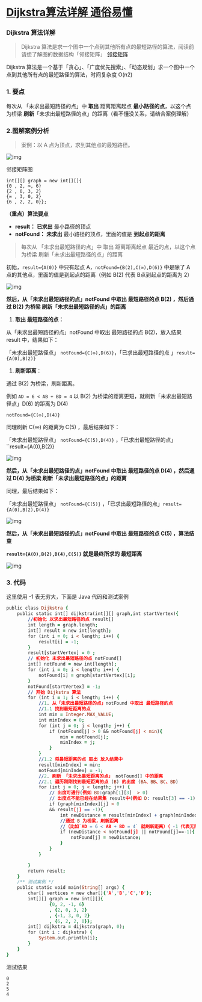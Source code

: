 # [Dijkstra算法详解 通俗易懂](https://zhuanlan.zhihu.com/p/338414118)

### Dijkstra 算法详解

> Dijkstra 算法是求一个图中一个点到其他所有点的最短路径的算法，阅读前请想了解图的数据结构「邻接矩阵」
> [邻接矩阵](https://link.zhihu.com/?target=https%3A//blog.csdn.net/jarvan5/article/details/109847861)

Dijkstra 算法是一个基于「贪心」、「广度优先搜索」、「动态规划」求一个图中一个点到其他所有点的最短路径的算法，时间复杂度 O(n2)

### 1. 要点

每次从 「未求出最短路径的点」中 **取出** 距离距离起点 **最小路径的点**，以这个点为桥梁 **刷新**「未求出最短路径的点」的距离（看不懂没关系，请结合案例理解）

### 2.图解案例分析

> 案例：以 A 点为顶点，求到其他点的最短路径。

![img](https://pic3.zhimg.com/v2-72ddc44daec6a2916724464ec78ba342_b.jpg)

邻接矩阵图

```dust
int[][] graph = new int[][]{
{0 , 2, ∞, 6}
{2 , 0, 3, 2}
{∞ , 3, 0, 2}
{6 , 2, 2, 0}};
```

**（重点）算法要点**

- **result：** **已求出** 最小路径的顶点
- **notFound：** **未求出** 最小路径的顶点，里面的值是 **到起点的距离**

> 每次从 「未求出最短路径的点」中 取出 距离距离起点 最近的点，以这个点为桥梁 刷新「未求出最短路径的点」的距离

初始，`result={A(0)}` 中只有起点 A，`notFound={B(2),C(∞),D(6)}` 中是除了 A 点的其他点，里面的值是到起点的距离（例如 B(2) 代表 B点到起点的距离为 2）

![img](https://pic2.zhimg.com/v2-e8e6bf35bb176af1b1a7d9d57ed949e9_b.jpg)

**然后，从「未求出最短路径的点」notFound 中取出 最短路径的点 B(2) ，然后通过 B(2) 为桥梁 刷新「未求出最短路径的点」的距离**

1. **取出 最短路径的点：**

从「未求出最短路径的点」notFound 中取出 最短路径的点 B(2)，放入结果 result 中，结果如下：

「未求出最短路径点」 `notFound={C(∞),D(6)}`，「已求出最短路径的点 」`result={A(0),B(2)}`

1. **刷新距离**：

通过 B(2) 为桥梁，刷新距离。

例如 `AD = 6 < AB + BD = 4` 以 B(2) 为桥梁的距离更短，就刷新「未求出最短路径点」D(6) 的距离为 D(4)

```
notFound={C(∞),D(4)}
```

同理刷新 C(∞) 的距离为 C(5) ，最后结果如下：

「未求出最短路径点」 `notFound={C(5),D(4)}` ，「已求出最短路径的点」``result={A(0),B(2)}` `

![img](https://pic3.zhimg.com/v2-69b92f2678598a9570a559f92f65a046_b.jpg)

**然后，从「未求出最短路径的点」notFound 中取出 最短路径的点 D(4) ，然后通过 D(4) 为桥梁 刷新「未求出最短路径的点」的距离**

同理，最后结果如下：

「未求出最短路径点」 `notFound={C(5)}` ，「已求出最短路径的点」`result={A(0),B(2),D(4)}`

![img](https://pic1.zhimg.com/v2-a83ad70c54cb580475bf8eaeaf4a7a5c_b.jpg)

**然后，从「未求出最短路径的点」notFound 中取出 最短路径的点 C(5) ，算法结束**

**`result={A(0),B(2),D(4),C(5)}` 就是最终所求的 最短距离**

![img](https://pic2.zhimg.com/v2-564bc4d16069ea3c35ce4a2dfd7a8ded_b.jpg)

### 3. 代码

这里使用 -1 表无穷大，下面是 Java 代码和测试案例

```prolog
public class Dijkstra {
    public static int[] dijkstra(int[][] graph,int startVertex){
        //初始化 以求出最短路径的点 result[]
        int length = graph.length;
        int[] result = new int[length];
        for (int i = 0; i < length; i++) {
            result[i] = -1;
        }
        result[startVertex] = 0 ;
        // 初始化 未求出最短路径的点 notFound[]
        int[] notFound = new int[length];
        for (int i = 0; i < length; i++) {
            notFound[i] = graph[startVertex][i];
        }
        notFound[startVertex] = -1;
        // 开始 Dijkstra 算法
        for (int i = 1; i < length; i++) {
            //1. 从「未求出最短路径的点」notFound 中取出 最短路径的点
            //1.1 找到最短距离的点
            int min = Integer.MAX_VALUE;
            int minIndex = 0;
            for (int j = 0; j < length; j++) {
                if (notFound[j] > 0 && notFound[j] < min){
                    min = notFound[j];
                    minIndex = j;
                }
            }
            //1.2 将最短距离的点 取出 放入结果中
            result[minIndex] = min;
            notFound[minIndex] = -1;
            //2. 刷新 「未求出最短距离的点」 notFound[] 中的距离
            //2.1 遍历刚刚找到最短距离的点 (B) 的出度 (BA、BB、BC、BD)
            for (int j = 0; j < length; j++) {
                // 出度可通行(例如 BD:graph[1][3]  > 0)
                // 出度点不能已经在结果集 result中(例如 D: result[3] == -1)
                if (graph[minIndex][j] > 0
                && result[j] == -1){
                    int newDistance = result[minIndex] + graph[minIndex][j];
                    //通过 B 为桥梁，刷新距离
                    //（比如`AD = 6 < AB + BD = 4` 就刷新距离）（ -1 代表无限大）
                    if (newDistance < notFound[j] || notFound[j]==-1){
                        notFound[j] = newDistance;
                    }
                }
            }

        }
        return result;
    }
    /** 测试案例 */
    public static void main(String[] args) {
        char[] vertices = new char[]{'A','B','C','D'};
        int[][] graph = new int[][]{
                {0, 2, -1, 6}
                , {2, 0, 3, 2}
                , {-1, 3, 0, 2}
                , {6, 2, 2, 0}};
        int[] dijkstra = dijkstra(graph, 0);
        for (int i : dijkstra) {
            System.out.println(i);
        }
    }
}
```

测试结果

```undefined
0
2
5
4
```